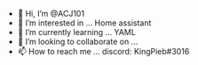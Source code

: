 - 👋 Hi, I’m @ACJ101
- 👀 I’m interested in ... Home assistant
- 🌱 I’m currently learning ... YAML
- 💞️ I’m looking to collaborate on ... 
- 📫 How to reach me ... discord: KingPieb#3016

<!---
ACJ101/ACJ101 is a ✨ special ✨ repository because its `README.md` (this file) appears on your GitHub profile.
You can click the Preview link to take a look at your changes.
--->
